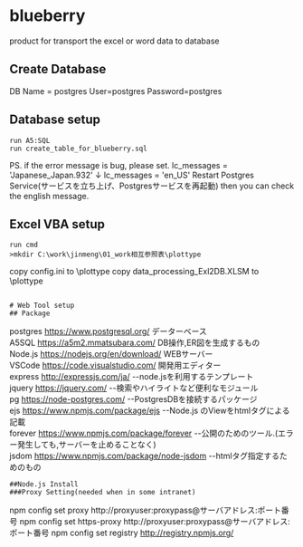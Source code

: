 # blueberry
product for transport the excel or word data to database

## Create Database
DB Name = postgres
User=postgres
Password=postgres

## Database setup
```
run A5:SQL
run create_table_for_blueberry.sql
```
PS.
if the error message is bug, please set.
lc_messages = 'Japanese_Japan.932'
↓
lc_messages = 'en_US'
Restart Postgres Service(サービスを立ち上げ、Postgresサービスを再起動) then you can check the english message.

## Excel VBA setup
```
run cmd
>mkdir C:\work\jinmeng\01_work相互参照表\plottype
```
copy config.ini to \plottype
copy data_processing_Exl2DB.XLSM to \plottype
```

# Web Tool setup
## Package
```
postgres				https://www.postgresql.org/		データーベース							
A5SQL				https://a5m2.mmatsubara.com/			DB操作,ER図を生成するもの							
Node.js				https://nodejs.org/en/download/			WEBサーバー							
VSCode				https://code.visualstudio.com/			開発用エディター							
express				http://expressjs.com/ja/			--node.jsを利用するテンプレート							
jquery				https://jquery.com/				--検索やハイライトなど便利なモジュール							
pg				https://node-postgres.com/			--PostgresDBを接続するパッケージ							
ejs				https://www.npmjs.com/package/ejs		--Node.js のViewをhtmlタグによる記載							
forever				https://www.npmjs.com/package/forever		--公開のためのツール.(エラー発生しても,サーバーを止めることなく)							
jsdom				https://www.npmjs.com/package/node-jsdom	--htmlタグ指定するためのもの
```
##Node.js Install
###Proxy Setting(needed when in some intranet)
```
npm config set proxy http://proxyuser:proxypass@サーバアドレス:ポート番号
npm config set https-proxy http://proxyuser:proxypass@サーバアドレス:ポート番号
npm config set registry http://registry.npmjs.org/
```
